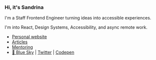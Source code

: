 ### Hi, it's Sandrina

I'm a Staff Frontend Engineer turning ideas into accessible experiences.

I'm into React, Design Systems, Accessibility, and async remote work.

- [Personal website](https://www.sandrina-p.net/)
- [Articles](https://www.sandrina-p.net/writing/)
- [Mentoring](https://mentorcruise.com/mentor/SandrinaPereira/)
- [🦋 Blue Sky](https://bsky.app/profile/sandrinap.dev) | [Twitter](https://twitter.com/a_sandrina_p) | [Codepen](https://codepen.io/sandrina-p)
